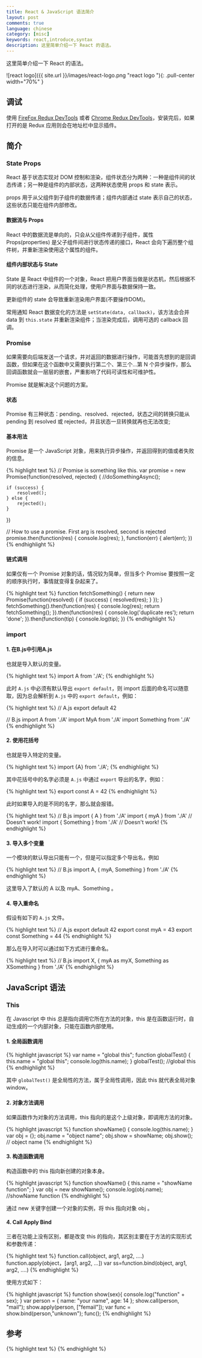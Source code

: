 ```yaml
---
title: React & JavaScript 语法简介
layout: post
comments: true
language: chinese
category: [misc]
keywords: react,introduce,syntax
description: 这里简单介绍一下 React 的语法。
---
```


这里简单介绍一下 React 的语法。

<!-- more -->

![react logo]({{ site.url }}/images/react-logo.png "react logo "){: .pull-center width="70%" }


## 调试

使用 [FireFox Redux DevTools](https://addons.mozilla.org/en-US/firefox/addon/remotedev/) 或者 [Chrome Redux DevTools](https://chrome.google.com/webstore/detail/redux-devtools/lmhkpmbekcpmknklioeibfkpmmfibljd)，安装完后，如果打开的是 Redux 应用则会在地址栏中显示插件。

## 简介

### State Props

React 基于状态实现对 DOM 控制和渲染，组件状态分为两种：一种是组件间的状态传递；另一种是组件的内部状态，这两种状态使用 props 和 state 表示。

props 用于从父组件到子组件的数据传递；组件内部通过 state 表示自己的状态，这些状态只能在组件内部修改。

#### 数据流与 Props

React 中的数据流是单向的，只会从父组件传递到子组件，属性 Props(properties) 是父子组件间进行状态传递的接口，React 会向下遍历整个组件树，并重新渲染使用这个属性的组件。

<!--
##### 设置 Props

可以在组件挂载时设置 Props：

var sites = [{title:'itbilu.com'}];
<ListSites sites={sites} />

也可以通过调用组件实例的setProps()方法来设置props：

var sites = [{title:'itbilu.com'}];
var listSites = React.render(
  <ListSites />,
  document.getElementById('example')
)

setProps()方法只能在组件外调用，不能在组件内部调用this.setProps()修改组件属性。组件内部的this.props属性是只读的，只能用于访问props，不能用于修改组件自身的属性。

1.2 JSX语法中的属性设置

JSX语法中，props可以设置为字符串：

<a href="http://itbilu.com">IT笔录</a>

或是通过{}语法设置：

var obj = {url:'itbilu.com', name:'IT笔录'};
<a href="http://{obj.url}">{obj.name}</a>

JSX方法还支持将props直接设置为一个对象：

var site = React.createClass({
  render: function() {
    var obj = {url:'itbilu.com', name:'IT笔录'};
    return: <Site {...obj} />;
  }
})

props还可以用来添加事件处理：

var saveBtn =  React.createClass({
  render: function() {
    <a onClick={this.handleClick} >保存</>
  }
  handleClick: fuction() {
    //…
  }
})


1.3 props的传递

组件接收上级组件的props，并传递props到其下级组件。如：

var myCheckbox = React.createClass({
  render: myCheckbox() {
    var myClass = this.props.checked ? 'MyChecked' : 'MyCheckbox';
    return (
      <div className={myClass} onClick={this.props.onClick}>
        {this.props.children}
      </div>
    );
  }
});
React.render(
  <MyCheckbox checked={true} onClick={console.log.bind(console)}>
    Hello world!
  </MyCheckbox>,
  document.getElementById('example')
);
-->

#### 组件内部状态与 State

<!--
props可以理解为父组件与子组件间的状态传递，而React的组件都有自己的状态，这个内部状态使用state表示。

如，用state定义一个<DropDown />组件的状态：

var SiteDropdown = React.createClass({
  getInitalState: function() {
    return: {
      showOptions: false
    }
  },
  render: function() {
    var opts;
    if(this.state.showOptions) {
      <ul>
      	<li>itbilu.com</li>
      	<li>yijiebuyi.com</li>
      	<li>niefengjun.cn</li>
      </ul>
    };
    return (
      <div onClick={this.handleClick} >
      </ div>
    )
  },
  handleClick: function() {
    this.setSate({
      showOptions: true
    })
  }
});

随着state的改变，render也会被调用，React会对比render的返回值，如果有变化就会DOM。

state与props类似，只能通过setSate()方法修改。不同的是，state只能在组件内部使用，其是对组件本身状态的一个引用。
-->

State 是 React 中组件的一个对象，React 把用户界面当做是状态机，然后根据不同的状态进行渲染，从而简化处理，使用户界面与数据保持一致。

更新组件的 state 会导致重新渲染用户界面(不要操作DOM)。

常用通知 React 数据变化的方法是 `setState(data, callback)`，该方法会合并 data 到 `this.state` 并重新渲染组件；当渲染完成后，调用可选的 callback 回调。

<!--
　　3.那些组件应该有state?
　　　　大部分组件的工作应该是从props里取数据并渲染出来.但是,有时需要对用户输入,服务器请求或者时间变化等作出响应,这时才需要state.
　　　　组件应该尽可能的无状态化,这样能隔离state,把它放到最合理的地方(Redux做的就是这个事情?),也能减少冗余并易于解释程序运作过程.
　　　　常用的模式就是创建多个只负责渲染数据的无状态(stateless)组件,在他们的上层创建一个有状态(stateful)组件并把它的状态通过props
　　　　传给子级.有状态的组件封装了所有的用户交互逻辑,而这些无状态组件只负责声明式地渲染数据.

　　4.哪些应该作为state?
　　　　state应该包括那些可能被组件的事件处理器改变并触发用户界面更新的数据.这中数据一般很小且能被JSON序列化.当创建一个状态化的组件
　　　　的时候,应该保持数据的精简,然后存入this.state.在render()中在根据state来计算需要的其他数据.因为如果在state里添加冗余数据或计算
　　　　所得数据,经常需要手动保持数据同步.

　　5.那些不应该作为state?
　　　　this.state应该仅包括能表示用户界面状态所需要的最少数据.因此,不应该包括:
　　　　　　计算所得数据:
　　　　　　React组件:在render()里使用props和state来创建它.
　　　　　　基于props的重复数据:尽可能保持用props来做作为唯一的数据来源.把props保存到state中的有效的场景是需要知道它以前的值得时候,
　　　　　　因为未来的props可能会变化.


3. Props与state的比较

React会根据props或state更新视图状态。虽然二者有些类似，但应用范围确不尽相同。具体表现如下：

    props会在整个组件数中传递数据和配置，props可以设置任命类型的数据，应该把它当做组件的数据源。其不但可以用于上级组件与下组件的通信，也可以用其做为事件处理器。
    state只能在组件内部使用，state只应该用于存储简单的视图状（如：上面示例用于控制下拉框的可见状态）。
    props和state都不能直接修改，而应该分别使用setProps()和setSate()方法修改。
-->






















### Promise

如果需要向后端发送一个请求，并对返回的数据进行操作，可能首先想到的是回调函数，但如果在这个函数中又需要执行第二个、第三个...第 N 个异步操作，那么回调函数就会一层层的嵌套，严重影响了代码可读性和可维护性。

Promise 就是解决这个问题的方案。

#### 状态

Promise 有三种状态：pending、resolved、rejected，状态之间的转换只能从 pending 到 resolved 或 rejected，并且状态一旦转换就再也无法改变;

<!---
Promise的API：
    Promise的构造器接受一个函数，这个函数接受两个参数：resolved，rejected。
    promise.then(onResolved, onRejected), 不做赘述;
    promise.catch(onRejected), promise.then(undefined, onRejected)的语法糖。
    Promise.resolve(argument)，返回一个Promise对象，具体取决于它接受的参数类型。
        参数为一个Promise对象，直接返回这个对象；
        参数为一个“类promise”对象，将其转化成真正的Promise对象并返回；
        参数为其他值，返回一个以参数值作为其resolved函数参数的Promise对象；
    Promise.reject(obj), 返回一个以参数值(Error的实例)作为其reject函数参数的Promise对象；
    Promise.all(array), 参数值为Promise数组(也可以包含"类Promise"对象)，对数组的每一项调用Promise.resolve()，全部成功则resolved并返回返回值的数组，否则返回第一个rejected的error对象；
    Promise.race(array), 返回数组中最先resolved或者rejected的那个Promise对象的返回值或者error对象。
马克 末世
-->

#### 基本用法

Promise 是一个 JavaScript 对象，用来执行异步操作，并返回得到的值或者失败的信息。

{% highlight text %}
// Promise is something like this.
var promise = new Promise(function(resolved, rejected) {
    //doSomethingAsync();

    if (success) {
        resolved();
    } else {
        rejected();
    }
})

// How to use a promise. First arg is resolved, second is rejected
promise.then(function(res) {
    console.log(res);
}, function(err) {
    alert(err);
})
{% endhighlight %}

#### 链式调用

如果仅有一个 Promise 对象的话，情况较为简单，但当多个 Promise 要按照一定的顺序执行时，事情就变得复杂起来了。

{% highlight text %}
function fetchSomething() {
    return new Promise(function(resolved) {
        if (success) {
            resolved(res);
        }
    });
}
fetchSomething().then(function(res) {
    console.log(res);
    return fetchSomething();
}).then(function(res) {
    console.log('duplicate res');
    return 'done';
}).then(function(tip) {
    console.log(tip);
})
{% endhighlight %}

<!--
then函数始终返回一个promise对象，后续的then要等待返回的promise resolve后才能执行，这样就实现了线性逻辑的链式调用。而返回的promise取决于then函数本身return的值。如果return值本身就是一个promise对象，则替代默认的promise对象作为返回值；如果return值为其他值，则将这个值作为返回的promise的resolve函数的参数值。
四、异常处理

从上面的代码可以看出，then函数接受两个参数：resolved、rejected。上面没写rejected是因为rejected函数是可选的，当然也可以在then之后写catch，.catch(rejected)本质上是.then(undefined, rejected)的语法糖。
这两种方式是有区别的，.then(resolved, rejected)只能捕获之前的promise的异常，而写在其后的.catch(undefined, rejected)还可以捕获其resolved函数产生的异常。另外只要Promise链中有一个promise对象抛出异常，其后所有的resolved都被跳过，直到这个异常被rejected或者catch处理。
五、排序

当需要用数组的数据执行异步操作，因为数组的遍历方法forEach、map等都是同步的，所以结果的顺序就取决于异步操作完成的顺序，如果对顺序有要求，这样就不尽人意。

// 假设fetchID返回一个Promise对象
names.forEach(function(name) {
    fetchID(name).then(function(id) {
        renderInfo(id);
    })
})

这个时候就需要利用then()来制定顺序：

names.reduce(function(sequence, name) {
    return sequence.then(function() {
        return fetchID(name);
    }).then(function(id) {
        renderID(id);
    })
}, Promise.then())

因为此时先遍历的name处理的结果将作为后面的sequence，构成了链式关系，就避免了下载速度决定顺序的问题。但仍然可以优化：因为此时的ID是获取一个，render一个的。如果能够先获取所有的ID再逐条渲染的话，性能会更好。

Promise.all(names.map(fetchID))
       .then(function(IDs) {
           IDS.forEach(function(id) {
               renderID(id);    //同步
           })
       })
-->

### import

#### 1. 在B.js中引用A.js

也就是导入默认的变量。

{% highlight text %}
import A from './A';
{% endhighlight %}

此时 `A.js` 中必须有默认导出 `export default`，则 import 后面的命名可以随意取，因为总会解析到 `A.js` 中的 `export default`，例如：

{% highlight text %}
// A.js
export default 42

// B.js
import A from './A'
import MyA from './A'
import Something from './A'
{% endhighlight %}

#### 2. 使用花括号

也就是导入特定的变量。

{% highlight text %}
import {A} from './A';
{% endhighlight %}

其中花括号中的名字必须是 `A.js` 中通过 `export` 导出的名字，例如：

{% highlight text %}
export const A = 42
{% endhighlight %}

此时如果导入的是不同的名字，那么就会报错。

{% highlight text %}
// B.js
import { A } from './A'
import { myA } from './A'       // Doesn't work!
import { Something } from './A' // Doesn't work!
{% endhighlight %}

#### 3. 导入多个变量

一个模块的默认导出只能有一个，但是可以指定多个导出名，例如

{% highlight text %}
// B.js
import A, { myA, Something } from './A'
{% endhighlight %}

这里导入了默认的 A 以及 myA、Something 。

#### 4. 导入重命名

假设有如下的 `A.js` 文件。

{% highlight text %}
// A.js
export default 42
export const myA = 43
export const Something = 44
{% endhighlight %}

那么在导入时可以通过如下方式进行重命名。

{% highlight text %}
// B.js
import X, { myA as myX, Something as XSomething } from './A'
{% endhighlight %}

## JavaScript 语法

### This

在 Javascript 中 this 总是指向调用它所在方法的对象，this 是在函数运行时，自动生成的一个内部对象，只能在函数内部使用。

#### 1. 全局函数调用

{% highlight javascript %}
var name = "global this";
function globalTest() {
	this.name = "global this";
	console.log(this.name);
}
globalTest(); //global this
{% endhighlight %}

其中 `globalTest()` 是全局性的方法，属于全局性调用，因此 this 就代表全局对象 window。

#### 2. 对象方法调用

如果函数作为对象的方法调用，this 指向的是这个上级对象，即调用方法的对象。

{% highlight javascript %}
function showName() {
	console.log(this.name);
}
var obj = {};
obj.name = "object name";
obj.show = showName;
obj.show(); // object name
{% endhighlight %}

#### 3. 构造函数调用

构造函数中的 this 指向新创建的对象本身。

{% highlight javascript %}
function showName() {
	this.name = "showName function";
}
var obj = new showName();
console.log(obj.name); //showName function
{% endhighlight %}

通过 new 关键字创建一个对象的实例，将 this 指向对象 obj 。

#### 4. Call Apply Bind

三者在功能上没有区别，都是改变 this 的指向，其区别主要在于方法的实现形式和参数传递：

{% highlight text %}
function.call(object, arg1, arg2, ....)
function.apply(object，[arg1, arg2, ...])
var ss=function.bind(object, arg1, arg2, ....)
{% endhighlight %}

使用方式如下：

{% highlight javascript %}
function show(sex){
	console.log("function" + sex);
}
var person = {
	name: "your name",
	age: 14
};
show.call(person, "mail");
show.apply(person, ["femail"]);
var func = show.bind(person,"unknown");
func();
{% endhighlight %}



## 参考


{% highlight text %}
{% endhighlight %}
